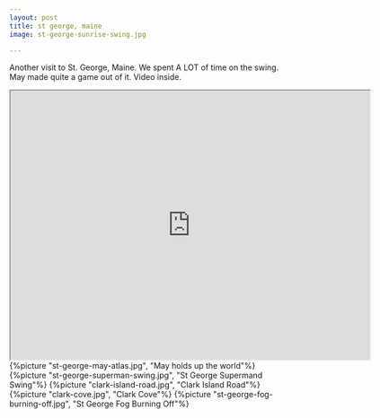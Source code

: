 ```yaml
---
layout: post
title: st george, maine
image: st-george-sunrise-swing.jpg

---
```


Another visit to St. George, Maine. We spent A LOT of time on the swing. May made quite a game out of it. Video inside. 


<!--more-->

<iframe src="https://drive.google.com/file/d/19M3_TQKcizKHN3oaHSSW8oWp6e4Qhg4nkQ/preview" width="640" height="480"></iframe>
{%picture "st-george-may-atlas.jpg", "May holds up the world"%}
{%picture "st-george-superman-swing.jpg", "St George Supermand Swing"%}
{%picture "clark-island-road.jpg", "Clark Island Road"%}
{%picture "clark-cove.jpg", "Clark Cove"%}
{%picture "st-george-fog-burning-off.jpg", "St George Fog Burning Off"%}

